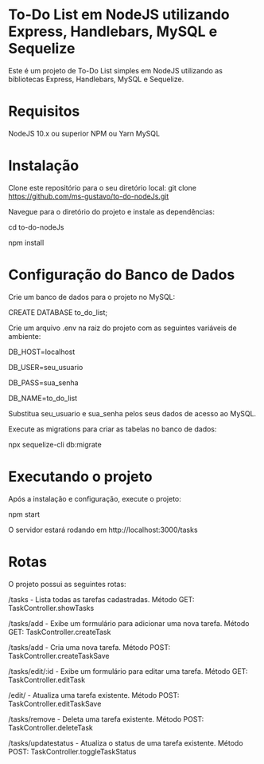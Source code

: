 # To-Do List em NodeJS utilizando Express, Handlebars, MySQL e Sequelize

Este é um projeto de To-Do List simples em NodeJS utilizando as bibliotecas Express, Handlebars, MySQL e Sequelize.

# Requisitos
NodeJS 10.x ou superior
NPM ou Yarn
MySQL


# Instalação
Clone este repositório para o seu diretório local:
git clone https://github.com/ms-gustavo/to-do-nodeJs.git


Navegue para o diretório do projeto e instale as dependências:

cd to-do-nodeJs


npm install


# Configuração do Banco de Dados
Crie um banco de dados para o projeto no MySQL:

CREATE DATABASE to_do_list;


Crie um arquivo .env na raiz do projeto com as seguintes variáveis de ambiente:

DB_HOST=localhost


DB_USER=seu_usuario


DB_PASS=sua_senha


DB_NAME=to_do_list


Substitua seu_usuario e sua_senha pelos seus dados de acesso ao MySQL.


Execute as migrations para criar as tabelas no banco de dados:


npx sequelize-cli db:migrate


# Executando o projeto
Após a instalação e configuração, execute o projeto:


npm start

O servidor estará rodando em http://localhost:3000/tasks

# Rotas
O projeto possui as seguintes rotas:

/tasks - Lista todas as tarefas cadastradas. Método GET: TaskController.showTasks


/tasks/add - Exibe um formulário para adicionar uma nova tarefa. Método GET: TaskController.createTask


/tasks/add - Cria uma nova tarefa. Método POST: TaskController.createTaskSave


/tasks/edit/:id - Exibe um formulário para editar uma tarefa. Método GET: TaskController.editTask


/edit/ - Atualiza uma tarefa existente. Método POST: TaskController.editTaskSave


/tasks/remove - Deleta uma tarefa existente. Método POST: TaskController.deleteTask


/tasks/updatestatus - Atualiza o status de uma tarefa existente. Método POST: TaskController.toggleTaskStatus
